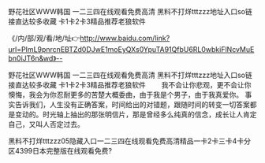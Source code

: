 野花社区WWW韩国
一二三四在线观看免费高清
黑料不打烊tttzzz地址入口so链接直达较多收藏
卡1卡2卡3精品推荐老狼软件


《/内/部/观/看/地/址👉http://www.baidu.com/link?url=PImL9pnrcnEBTZd0DJwE1moEyQXs0YpuTA91QfbU6RL0wbkiFlNcvMuEbn0iJT6n&wd》--

野花社区WWW韩国
一二三四在线观看免费高清
黑料不打烊tttzzz地址入口so链接直达较多收藏
卡1卡2卡3精品推荐老狼软件
　　我不会让你悲观，更不会让你懊悔，我会为你忍耐更多的苦楚大概委曲，由于我是个男子，由于我真爱你。
事实告诉我们，人生没有正确答案，时间给出的对错题，跟随时间的转变一切答案都是变动的。时光轴上抽出的那张明信片，那是曾经多么纯真的信念，成长让人肯定自己，又叫人否定过去。





黑料不打烊tttzzz05隐藏入口一二三四在线观看免费高清精品一卡2卡三卡4卡分区4399日本完整版在线观看免费?
